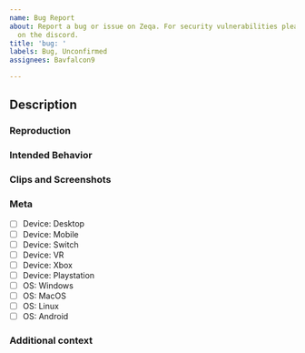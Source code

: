 ```yaml
---
name: Bug Report
about: Report a bug or issue on Zeqa. For security vulnerabilities please DM a admin
  on the discord.
title: 'bug: '
labels: Bug, Unconfirmed
assignees: Bavfalcon9

---
```


## Description
<!-- Below, write an example of the bug, IE: you can fly while in combat -->

### Reproduction
<!-- How can we recreate the bug? What are the steps required to make the bug occur? -->

### Intended Behavior
<!-- What is the intended behavior (if any)? What do you expect the feature/server to do if the bug wasn't present? -->

### Clips and Screenshots
<!-- Link some videos and images below on you reproducing the bug -->

### Meta
<!-- Please place an "x" inside of the [ ]  if the bullet applies to you -->
- [ ] Device: Desktop
- [ ] Device: Mobile
- [ ] Device: Switch
- [ ] Device: VR
- [ ] Device: Xbox
- [ ] Device: Playstation
- [ ] OS: Windows
- [ ] OS: MacOS
- [ ] OS: Linux
- [ ] OS: Android

### Additional context
<!-- Is there anything else you feel like you need to describe about this bug? -->
